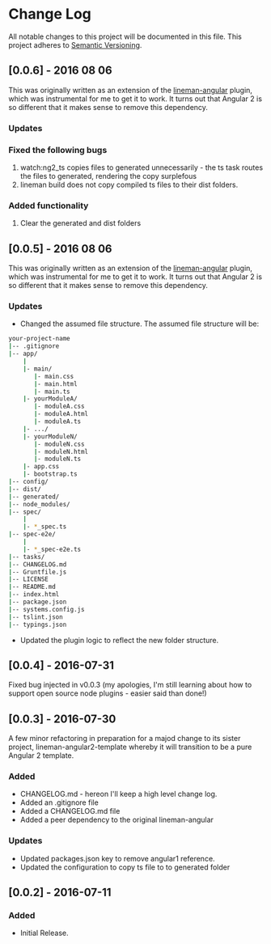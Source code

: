 # Change Log
All notable changes to this project will be documented in this file.
This project adheres to [Semantic Versioning](http://semver.org/).

## [0.0.6] - 2016 08 06
This was originally written as an extension of the [lineman-angular](https://github.com/linemanjs/lineman-angular) plugin, which was instrumental for me to get it to work. It turns out that Angular 2 is so different that it makes sense to remove this dependency.

### Updates
### Fixed the following bugs
1. watch:ng2_ts copies files to generated unnecessarily - the ts task routes the files to generated, rendering the copy surplefous
1. lineman build does not copy compiled ts files to their dist folders.

### Added functionality
1. Clear the generated and dist folders 

## [0.0.5] - 2016 08 06
This was originally written as an extension of the [lineman-angular](https://github.com/linemanjs/lineman-angular) plugin, which was instrumental for me to get it to work. It turns out that Angular 2 is so different that it makes sense to remove this dependency.

### Updates
* Changed the assumed file structure. The assumed file structure will be:
````bash
your-project-name
|-- .gitignore
|-- app/
    |
    |- main/
       |- main.css
       |- main.html
       |- main.ts
    |- yourModuleA/
       |- moduleA.css
       |- moduleA.html
       |- moduleA.ts
    |- .../
    |- yourModuleN/
       |- moduleN.css
       |- moduleN.html
       |- moduleN.ts    
    |- app.css
    |- bootstrap.ts
|-- config/
|-- dist/
|-- generated/
|-- node_modules/
|-- spec/
    |
    |- *_spec.ts
|-- spec-e2e/
    |
    |- *_spec-e2e.ts
|-- tasks/
|-- CHANGELOG.md
|-- Gruntfile.js
|-- LICENSE
|-- README.md
|-- index.html
|-- package.json
|-- systems.config.js
|-- tslint.json
|-- typings.json
````
* Updated the plugin logic to reflect the new folder structure.

## [0.0.4] - 2016-07-31
Fixed bug injected in v0.0.3 (my apologies, I'm still learning about how to support open source node plugins - easier said than done!)

## [0.0.3] - 2016-07-30
A few minor refactoring in preparation for a majod change to its sister project, lineman-angular2-template whereby it will transition to be a pure Angular 2 template.

### Added
* CHANGELOG.md - hereon I'll keep a high level change log.
* Added an .gitignore file
* Added a CHANGELOG.md file
* Added a peer dependency to the original lineman-angular

### Updates
* Updated packages.json key to remove angular1 reference.
* Updated the configuration to copy ts file to to generated folder

## [0.0.2] - 2016-07-11
### Added
* Initial Release.